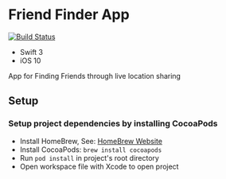 # Friend Finder App
[![Build Status](https://travis-ci.org/nonamesoftwaredev/friend-finder.svg?branch=develop)](https://travis-ci.org/nonamesoftwaredev/friend-finder)

* Swift 3
* iOS 10

App for Finding Friends through live location sharing

## Setup

### Setup project dependencies by installing CocoaPods
* Install HomeBrew, See: [HomeBrew Website](http://brew.sh/index.html)
* Install CocoaPods: `brew install cocoapods`
* Run `pod install` in project's root directory
* Open workspace file with Xcode to open project
